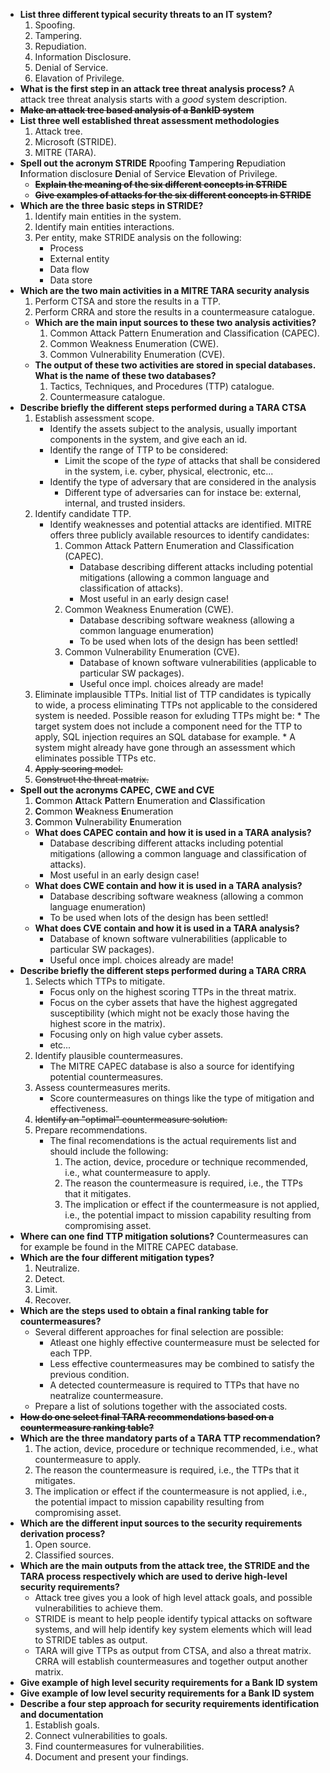 * **List three different typical security threats to an IT system?**
    1. Spoofing.
    2. Tampering.
    3. Repudiation.
    4. Information Disclosure.
    5. Denial of Service.
    6. Elavation of Privilege.
* **What is the first step in an attack tree threat analysis process?**
    A attack tree threat analysis starts with a *good* system description.
* ~~**Make an attack tree based analysis of a BankID system**~~
* **List three well established threat assessment methodologies**
    1. Attack tree.
    2. Microsoft (STRIDE).
    3. MITRE (TARA).
* **Spell out the acronym STRIDE**
    **R**poofing **T**ampering **R**epudiation **I**nformation disclosure **D**enial of Service **E**levation of Privilege.
    * ~~**Explain the meaning of the six different concepts in STRIDE**~~        
    * ~~**Give examples of attacks for the six different concepts in STRIDE**~~
* **Which are the three basic steps in STRIDE?**
    1. Identify main entities in the system.
    2. Identify main entities interactions.
    3. Per entity, make STRIDE analysis on the following:
        * Process
        * External entity
        * Data flow
        * Data store
* **Which are the two main activities in a MITRE TARA security analysis**
    1. Perform CTSA and store the results in a TTP.
    2. Perform CRRA and store the results in a countermeasure catalogue.
    * **Which are the main input sources to these two analysis activities?**
        1. Common Attack Pattern Enumeration and Classification (CAPEC).
        2. Common Weakness Enumeration (CWE).
        3. Common Vulnerability Enumeration (CVE).
    * **The output of these two activities are stored in special databases. What is the name of these two databases?**
        1. Tactics, Techniques, and Procedures (TTP) catalogue.
        2. Countermeasure catalogue.
* **Describe briefly the different steps performed during a TARA CTSA**
    1. Establish assessment scope.
        * Identify the assets subject to the analysis, usually important components in the system, and give each an id.
        * Identify the range of TTP to be considered:
            * Limit the scope of the *type* of attacks that shall be considered in the system, i.e. cyber, physical, electronic, etc...
        * Identify the type of adversary that are considered in the analysis
            * Different type of adversaries can for instace be: external, internal, and trusted insiders.
    2. Identify candidate TTP.
        * Identify weaknesses and potential attacks are identified. MITRE offers three publicly available resources to identify candidates:
            1. Common Attack Pattern Enumeration and Classification (CAPEC).
                * Database describing different attacks including potential mitigations (allowing a common language and classification of attacks).
                * Most useful in an early design case!
            2. Common Weakness Enumeration (CWE).
                * Database describing software weakness (allowing a common language enumeration)
                * To be used when lots of the design has been settled!
            3. Common Vulnerability Enumeration (CVE).
                * Database of known software vulnerabilities (applicable to particular SW packages).
                * Useful once impl. choices already are made!
    3. Eliminate implausible TTPs.
        Initial list of TTP candidates is typically to wide, a process eliminating TTPs not applicable to the considered system is needed.
        Possible reason for exluding TTPs might be:
            * The target system does not include a component need for the TTP to apply, SQL injection requires an SQL database for example.
            * A system might already have gone through an assessment which eliminates possible TTPs etc.
    4. ~~Apply scoring model.~~
    5. ~~Construct the threat matrix.~~
* **Spell out the acronyms CAPEC, CWE and CVE**
    1. **C**ommon **A**ttack **P**attern **E**numeration and **C**lassification
    2. **C**ommon **W**eakness **E**numeration
    3. **C**ommon **V**ulnerability **E**numeration
    * **What does CAPEC contain and how it is used in a TARA analysis?**
        * Database describing different attacks including potential mitigations (allowing a common language and classification of attacks).
        * Most useful in an early design case!
    * **What does CWE contain and how it is used in a TARA analysis?**
        * Database describing software weakness (allowing a common language enumeration)
        * To be used when lots of the design has been settled!
    * **What does CVE contain and how it is used in a TARA analysis?**
        * Database of known software vulnerabilities (applicable to particular SW packages).
        * Useful once impl. choices already are made!
* **Describe briefly the different steps performed during a TARA CRRA**
    1. Selects which TTPs to mitigate.
        * Focus only on the highest scoring TTPs in the threat matrix.
        * Focus on the cyber assets that have the highest aggregated susceptibility (which might not be exacly those having the highest score in the matrix).
        * Focusing only on high value cyber assets.
        * etc...
    2. Identify plausible countermeasures.
        *  The MITRE CAPEC database is also a source for identifying potential countermeasures.
    3. Assess countermeasures merits.
        * Score countermeasures on things like the type of mitigation and effectiveness.
    4. ~~Identify an "optimal" countermeasure solution.~~
    5. Prepare recommendations.
        * The final recomendations is the actual requirements list and should include the following:
            1. The action, device, procedure or technique recommended, i.e., what countermeasure to apply.
            2. The reason the countermeasure is required, i.e., the TTPs that it mitigates.
            3. The implication or effect if the countermeasure is not applied, i.e., the potential impact to mission capability resulting from compromising asset.
* **Where can one find TTP mitigation solutions?**
    Countermeasures can for example be found in the MITRE CAPEC database.
* **Which are the four different mitigation types?**
    1. Neutralize.
    2. Detect.
    3. Limit.
    4. Recover.
* **Which are the steps used to obtain a final ranking table for countermeasures?**
    * Several different approaches for final selection are possible:
        * Atleast one highly effective countermeasure must be selected for each TPP.
        * Less effective countermeasures may be combined to satisfy the previous condition.
        * A detected countermeasure is required to TTPs that have no neatralize countermeasure.
    * Prepare a list of solutions together with the associated costs.
* ~~**How do one select final TARA recommendations based on a countermeasure ranking table?**~~
* **Which are the three mandatory parts of a TARA TTP recommendation?**
    1. The action, device, procedure or technique recommended, i.e., what countermeasure to apply.
    2. The reason the countermeasure is required, i.e., the TTPs that it mitigates.
    3. The implication or effect if the countermeasure is not applied, i.e., the potential impact to mission capability resulting from compromising asset.
* **Which are the different input sources to the security requirements derivation process?**
    1. Open source.
    2. Classified sources.
* **Which are the main outputs from the attack tree, the STRIDE and the TARA process respectively which are used to derive high-level security requirements?**
    * Attack tree gives you a look of high level attack goals, and possible vulnerabilities to achieve them.
    * STRIDE is meant to help people identify typical attacks on software systems, and will help identify key system elements which will lead to STRIDE tables as output.
    * TARA will give TTPs as output from CTSA, and also a threat matrix. CRRA will establish countermeasures and together output another matrix.
* **Give example of high level security requirements for a Bank ID system**
* **Give example of low level security requirements  for a Bank ID system**
* **Describe a four step approach for security requirements identification and documentation**
    1. Establish goals.
    2. Connect vulnerabilities to goals.
    3. Find countermeasures for vulnerabilities.
    4. Document and present your findings.